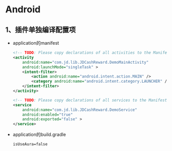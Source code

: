 # Android

## 1、插件单独编译配置项

* application的manifest

  ```xml
  <!-- TODO: Please copy declarations of all activities to the Manifest.xml in the main project. -->
  <activity
      android:name="com.jd.lib.JDCashReward.DemoMainActivity"
      android:launchMode="singleTask" >
      <intent-filter>
          <action android:name="android.intent.action.MAIN" />
          <category android:name="android.intent.category.LAUNCHER" />
      </intent-filter>
  </activity>
  ```

  ```xml
  <!-- TODO: Please copy declarations of all services to the Manifest.xml in the main project. -->
  <service
      android:name="com.jd.lib.JDCashReward.DemoService"
      android:enabled="true"
      android:exported="false" >
  </service>
  ```

* application的build.gradle

  ```xml
  isUseAura=false
  ```



